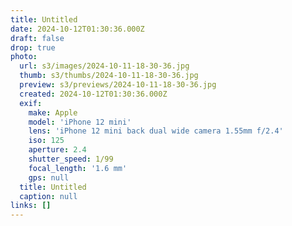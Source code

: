 ```yaml
---
title: Untitled
date: 2024-10-12T01:30:36.000Z
draft: false
drop: true
photo:
  url: s3/images/2024-10-11-18-30-36.jpg
  thumb: s3/thumbs/2024-10-11-18-30-36.jpg
  preview: s3/previews/2024-10-11-18-30-36.jpg
  created: 2024-10-12T01:30:36.000Z
  exif:
    make: Apple
    model: 'iPhone 12 mini'
    lens: 'iPhone 12 mini back dual wide camera 1.55mm f/2.4'
    iso: 125
    aperture: 2.4
    shutter_speed: 1/99
    focal_length: '1.6 mm'
    gps: null
  title: Untitled
  caption: null
links: []
---
```


